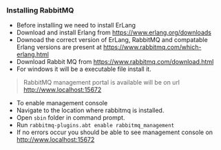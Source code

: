 ### Installing RabbitMQ
- Before installing we need to install ErLang
- Download and install Erlang from https://www.erlang.org/downloads
- Downoad the correct version of ErLang, RabbitMQ and compatable Erlang versions are present at https://www.rabbitmq.com/which-erlang.html
- Download Rabbit MQ from https://www.rabbitmq.com/download.html
- For windows it will be a executable file install it.

> RabbitMQ management portal is available will be on url http://www.localhost:15672

- To enable management console
- Navigate to the location where rabbitmq is installed.
- Open `sbin` folder in command prompt.
- Run `rabbitmq-plugins.abt enable rabbitmq_management`
- If no errors occur you should be able to see management console on http://www.localhost:15672